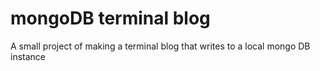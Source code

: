 # mongoDB terminal blog

A small project of making a terminal blog that writes to a local mongo DB instance 
